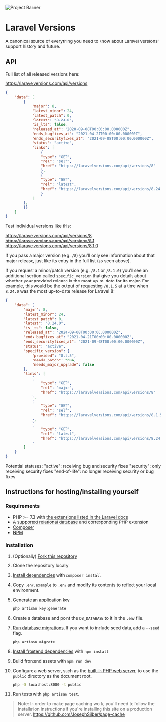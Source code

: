 ![Project Banner](https://raw.githubusercontent.com/tighten/this-project/main/banner.png)
# Laravel Versions

A canonical source of everything you need to know about Laravel versions' support history and future.

## API

Full list of all released versions here:

https://laravelversions.com/api/versions

```json
{
    "data": [
        {
            "major": 8,
            "latest_minor": 24,
            "latest_patch": 0,
            "latest": "8.24.0",
            "is_lts": false,
            "released_at": "2020-09-08T00:00:00.000000Z",
            "ends_bugfixes_at": "2021-04-21T00:00:00.000000Z",
            "ends_securityfixes_at": "2021-09-08T00:00:00.000000Z",
            "status": "active",
            "links": [
                {
                "type": "GET",
                "rel": "self",
                "href": "https://laravelversions.com/api/versions/8"
                },
                {
                "type": "GET",
                "rel": "latest",
                "href": "https://laravelversions.com/api/versions/8.24.0"
                }
            ]
        },
        {}
    ]
}
```

Test individual versions like this:

https://laravelversions.com/api/versions/8
https://laravelversions.com/api/versions/8.1
https://laravelversions.com/api/versions/8.1.0

If you pass a major version (e.g. `/8`) you'll only see information about that major release, just like its entry in the full list (as seen above).

If you request a minor/patch version (e.g. `/8.1` or `/8.1.0`) you'll see an additional section called `specific_version` that give you details about whether your provided release is the most up-to-date for its major. For example, this would be the output of requesting `/8.1.5` at a time when `8.24.0` was the most up-to-date release for Laravel 8:

```json
{
    "data": {
        "major": 8,
        "latest_minor": 24,
        "latest_patch": 0,
        "latest": "8.24.0",
        "is_lts": false,
        "released_at": "2020-09-08T00:00:00.000000Z",
        "ends_bugfixes_at": "2021-04-21T00:00:00.000000Z",
        "ends_securityfixes_at": "2021-09-08T00:00:00.000000Z",
        "status": "active",
        "specific_version": {
            "provided": "8.1.5",
            "needs_patch": true,
            "needs_major_upgrade": false
        },
        "links": [
            {
                "type": "GET",
                "rel": "major",
                "href": "https://laravelversions.com/api/versions/8"
            },
            {
                "type": "GET",
                "rel": "self",
                "href": "https://laravelversions.com/api/versions/8.1.5"
            },
            {
                "type": "GET",
                "rel": "latest",
                "href": "https://laravelversions.com/api/versions/8.24.0"
            }
        ]
    }
}
```

Potential statuses:
    "active": receiving bug and security fixes
    "security": only receiving security fixes
    "end-of-life": no longer receiving security or bug fixes


## Instructions for hosting/installing yourself
### Requirements

* PHP >= 7.3 with [the extensions listed in the Laravel docs](https://laravel.com/docs/8.x/deployment#server-requirements)
* A [supported relational database](http://laravel.com/docs/8.x/database#introduction) and corresponding PHP extension
* [Composer](https://getcomposer.org/download/)
* [NPM](https://nodejs.org/)

### Installation

1. (Optionally) [Fork this repository](https://help.github.com/articles/fork-a-repo/)
1. Clone the repository locally
1. [Install dependencies](https://getcomposer.org/doc/01-basic-usage.md#installing-dependencies) with `composer install`
1. Copy `.env.example` to `.env` and modify its contents to reflect your local environment.
1. Generate an application key

    ```bash
    php artisan key:generate
    ```
1. Create a database and point the `DB_DATABASE` to it in the `.env` file.
1. [Run database migrations](http://laravel.com/docs/8.x/migrations#running-migrations). If you want to include seed data, add a `--seed` flag.

    ```bash
    php artisan migrate
    ```
1. [Install frontend dependencies](https://docs.npmjs.com/cli/install) with `npm install`
1. Build frontend assets with `npm run dev`
1. Configure a web server, such as the [built-in PHP web server](http://php.net/manual/en/features.commandline.webserver.php), to use the `public` directory as the document root.

    ```bash
    php -S localhost:8080 -t public
    ```
1. Run tests with `php artisan test`.

> Note: In order to make page caching work, you'll need to follow the installation instructions if you're installing this site on a production server. https://github.com/JosephSilber/page-cache
